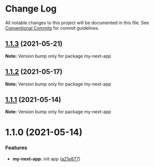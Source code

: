 # Change Log

All notable changes to this project will be documented in this file.
See [Conventional Commits](https://conventionalcommits.org) for commit guidelines.

## [1.1.3](https://github.com/ardakkk/monorepo-mediamonks/compare/my-next-app@1.1.2...my-next-app@1.1.3) (2021-05-21)

**Note:** Version bump only for package my-next-app





## [1.1.2](https://github.com/ardakkk/monorepo-mediamonks/compare/my-next-app@1.1.1...my-next-app@1.1.2) (2021-05-17)

**Note:** Version bump only for package my-next-app





## [1.1.1](https://github.com/ardakkk/monorepo-mediamonks/compare/my-next-app@1.1.0...my-next-app@1.1.1) (2021-05-14)

**Note:** Version bump only for package my-next-app





# 1.1.0 (2021-05-14)


### Features

* **my-next-app:** init app ([a21e877](https://github.com/ardakkk/monorepo-mediamonks/commit/a21e8774b46553285835189e61f94c480d4d6dd5))
